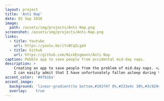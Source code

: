 ```yaml
---
layout: project
title: 'Anti Nap'
date: 02 Sep 2016
image:  
  path: /assets/img/projects/Anti-Nap.png
screenshot: /assets/img/projects/Anti-Nap.png
links:
  - title: Youtube
    url: https://youtu.be/iYvBCqILga4
  - title: Github
    url: https://github.com/NickEngmann/Anti-Nap
caption: Pebble app to save people from accidental mid-day naps.
description: >
    Creating an app to save people from the problem of mid-day naps. </br>
    I can easily admit that I have unfortunately fallen asleep during the middle of the day. Sometimes at home, sometimes in class, and sometimes at work. I'm in the process of creating an app to save myself from those unproductive sleepy moments. Uses the Pebble Watch Health API.
accent_color: '#4fb1ba'
accent_image:
  background: 'linear-gradient(to bottom,#193747 0%,#233e4c 30%,#3c929e 50%,#d5d5d4 70%,#cdccc8 100%)'
  overlay:    true
---
```

